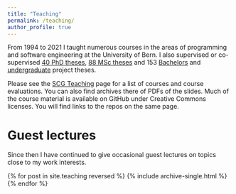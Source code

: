 ```yaml
---
title: "Teaching"
permalink: /teaching/
author_profile: true
---
```


From 1994 to 2021 I taught numerous courses in the areas of programming and software engineering at the University of Bern.
I also supervised or co-supervised [40 PhD theses](https://scg.unibe.ch/assets/scgbib/?query=scg-phd&filter=Year), [88 MSc theses](https://scg.unibe.ch/assets/scgbib/?query=scg-msc&filter=Year) and 153 [Bachelors](https://scg.unibe.ch/assets/scgbib/?query=scg-bp&filter=Year)
and [undergraduate](https://scg.unibe.ch/assets/scgbib/?query=scg-ip&filter=Year) project theses.

	
Please see the [SCG Teaching](https://scg.unibe.ch/teaching) page for a list of courses and course evaluations.
You can also find archives there of PDFs of the slides.
Much of the course material is available on GitHub under Creative Commons licenses.
You will find links to the repos on the same page.

# Guest lectures

Since then I have continued to give occasional guest lectures on topics close to my work interests.

{% for post in site.teaching reversed %}
  {% include archive-single.html %}
{% endfor %}
